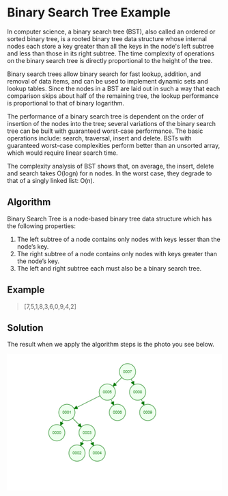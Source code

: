 # Binary Search Tree Example

In computer science, a binary search tree (BST), also called an ordered or sorted binary tree, is a rooted binary tree data structure whose internal nodes each store a key greater than all the keys in the node's left subtree and less than those in its right subtree. The time complexity of operations on the binary search tree is directly proportional to the height of the tree.

Binary search trees allow binary search for fast lookup, addition, and removal of data items, and can be used to implement dynamic sets and lookup tables. Since the nodes in a BST are laid out in such a way that each comparison skips about half of the remaining tree, the lookup performance is proportional to that of binary logarithm.

The performance of a binary search tree is dependent on the order of insertion of the nodes into the tree; several variations of the binary search tree can be built with guaranteed worst-case performance. The basic operations include: search, traversal, insert and delete. BSTs with guaranteed worst-case complexities perform better than an unsorted array, which would require linear search time.

The complexity analysis of BST shows that, on average, the insert, delete and search takes O(logn) for n nodes. In the worst case, they degrade to that of a singly linked list: O(n).

## Algorithm

Binary Search Tree is a node-based binary tree data structure which has the following properties:

1. The left subtree of a node contains only nodes with keys lesser than the node’s key.
2. The right subtree of a node contains only nodes with keys greater than the node’s key.
3. The left and right subtree each must also be a binary search tree.

## Example

> [7,5,1,8,3,6,0,9,4,2]

## Solution

The result when we apply the algorithm steps is the photo you see below.

![BinarySearchTree](binary-search-tree.png)
